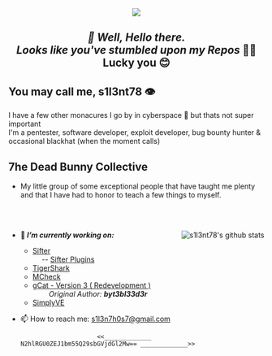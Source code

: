 <p align="middle"><img align="middle" src="https://raw.githubusercontent.com/s1l3nt78/s1l3nt78.github.io/master/.vs/log.png"></p>

<h2 align="Middle"><em><strong>👋 Well, Hello there.</strong></h><br />
<h align="Middle">Looks like you've stumbled upon my Repos</em> 🐱‍👓</h><br />
<h align="Middle">Lucky you 😊</h>


## You may call me, s1l3nt78 👁

 I have a few other monacures I go by in cyberspace 🐇 but thats not super important
  <br />
 I'm a pentester, software developer, exploit developer, bug bounty hunter & occasional blackhat (when the moment calls)
  
## 7he Dead Bunny Collective
 + My little group of some exceptional people that have taught me plenty <br />
 and that I have had to honor to teach a few things to myself. 

<br /><br />

<img align="right" src="https://camo.githubusercontent.com/3f488744235bd0b4205f66b050e8f24c08f0e3eb/68747470733a2f2f6769746875622d726561646d652d73746174732e76657263656c2e6170702f6170693f757365726e616d653d73316c336e7437382673686f775f69636f6e733d74727565267468656d653d7261646963616c" alt="s1l3nt78's github stats" style="max-width:90%;">


- 🔭<strong><em> I’m currently working on: </strong></em> 
    - <a href="https://github.com/s1l3nt78/sifter">Sifter</a> <br />
    &emsp; -- <a href="https://github.com/Sifter-Ex">Sifter Plugins</a>
    - <a href="https://github.com/s1l3nt78/TigerShark">TigerShark</a>
    - <a href="https://github.com/s1l3nt78/MkCheck">MCheck</a>
    - <a href="https://github.com/s1l3nt78/gCat">gCat - Version 3 ( Redevelopment )</a> <br />
    &emsp;&emsp; <em>Original Author: <strong>byt3bl33d3r</strong></em><br />
    - <a href="https://github.com/s1l3nt78/SimplyVE">SimplyVE</a>

- 📫 How to reach me:
    s1l3n7h0s7@gmail.com
    
    
                           <<_____________ N2hlRGU0ZEJ1bm55Q29sbGVjdGl2Mw== _____________>>
